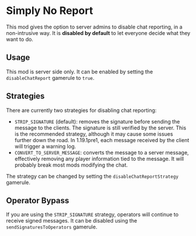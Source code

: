 # Simply No Report

This mod gives the option to server admins to disable chat reporting, in a non-intrusive way. 
It is **disabled by default** to let everyone decide what they want to do.

## Usage

This mod is server side only. It can be enabled by setting the `disableChatReport` gamerule to `true`.

## Strategies

There are currently two strategies for disabling chat reporting:
- `STRIP_SIGNATURE` (default): removes the signature before sending the message to the clients. 
The signature is still verified by the server. This is the recommended strategy, although it may cause some
issues further down the road. In 1.19.1pre1, each message received by the client will trigger a warning log.
- `CONVERT_TO_SERVER_MESSAGE`: converts the message to a server message, effectively removing any player
information tied to the message. It will probably break most mods modifying the chat.

The strategy can be changed by setting the `disableChatReportStrategy` gamerule.

## Operator Bypass

If you are using the `STRIP_SIGNATURE` strategy, operators will continue to receive signed messages.
It can be disabled using the `sendSignaturesToOperators` gamerule.